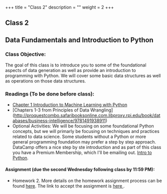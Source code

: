+++
title = "Class 2"
description = ""
weight = 2
+++

## Class 2

## Data Fundamentals and Introduction to Python

### Class Objective:

The goal of this class is to introduce you to some of the foundational aspects of data generation as well as provide an introduction to programming with Python. We will cover some basic data structures as well as operations on those data structures.

### Readings (To be done before class):
- [Chapter 1 Introduction to Machine Learning with Python](http://proquestcombo.safaribooksonline.com.libproxy.rpi.edu/book/programming/machine-learning/9781449369880)
- [Chapters 1-3 from Principles of Data Wrangling] (http://proquestcombo.safaribooksonline.com.libproxy.rpi.edu/book/databases/business-intelligence/9781491938911)
- Optional Activities: We will be focusing on some foundational Python concepts, but we will primarly be focusing on techniques and practices related to data science. Some students without a Python or more general programming foundation may prefer a step by step approach. DataCamp offers a nice step by ste introduction and as part of this class you have a Premium Membership, which I'll be emailing out.  [Intro to Python](https://www.datacamp.com/courses/intro-to-python-for-data-science).

#### Assignment (due the second Wednesday following class by 11:59 PM):
- Homework 2. More details on the homework assignment process can be found [here](/mgmt6560/assignments/). The link to accept the assignment is [here ](https://classroom.github.com/a/9fXCTWwC).
